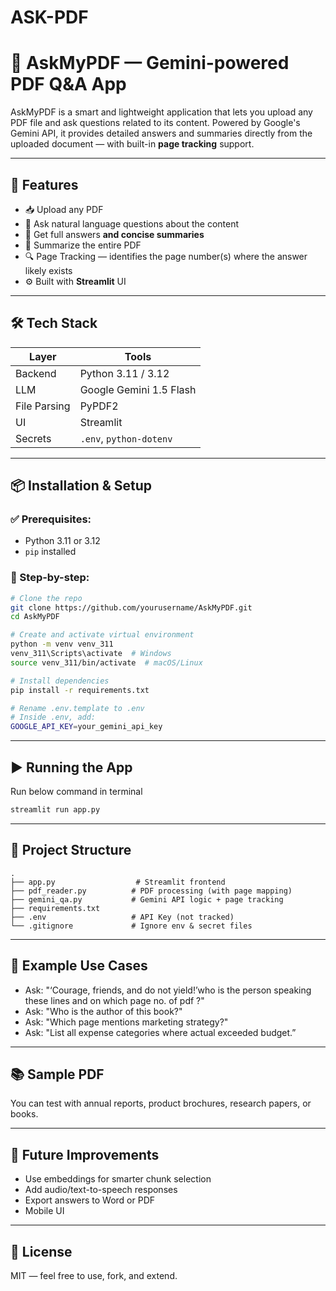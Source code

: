 # ASK-PDF
# 📄 AskMyPDF — Gemini-powered PDF Q\&A App

AskMyPDF is a smart and lightweight application that lets you upload any PDF file and ask questions related to its content. Powered by Google's Gemini API, it provides detailed answers and summaries directly from the uploaded document — with built-in **page tracking** support.

---

## 🚀 Features

* 📥 Upload any PDF
* 🤖 Ask natural language questions about the content
* 📌 Get full answers **and concise summaries**
* 🧠 Summarize the entire PDF
* 🔍 Page Tracking — identifies the page number(s) where the answer likely exists
* ⚙️ Built with **Streamlit** UI 

---

## 🛠 Tech Stack

| Layer        | Tools                   |
| ------------ | ----------------------- |
| Backend      | Python 3.11 / 3.12      |
| LLM          | Google Gemini 1.5 Flash |
| File Parsing | PyPDF2                  |
| UI           | Streamlit               |
| Secrets      | `.env`, `python-dotenv` |

---

## 📦 Installation & Setup

### ✅ Prerequisites:

* Python 3.11 or 3.12
* `pip` installed

### 📁 Step-by-step:

```bash
# Clone the repo
git clone https://github.com/yourusername/AskMyPDF.git
cd AskMyPDF

# Create and activate virtual environment
python -m venv venv_311
venv_311\Scripts\activate  # Windows
source venv_311/bin/activate  # macOS/Linux

# Install dependencies
pip install -r requirements.txt

# Rename .env.template to .env
# Inside .env, add:
GOOGLE_API_KEY=your_gemini_api_key
```

---

## ▶️ Running the App 
Run below command in terminal

```bash
streamlit run app.py
```

---

## 📁 Project Structure

```text
.
├── app.py                  # Streamlit frontend
├── pdf_reader.py          # PDF processing (with page mapping)
├── gemini_qa.py           # Gemini API logic + page tracking
├── requirements.txt
├── .env                   # API Key (not tracked)
└── .gitignore             # Ignore env & secret files
```

---

## 📌 Example Use Cases

* Ask: "‘Courage, friends, and do not yield!’who is the person speaking these lines and on which page no. of pdf ?"
* Ask: "Who is the author of this book?"
* Ask: "Which page mentions marketing strategy?"
* Ask: "List all expense categories where actual exceeded budget.”

---


## 📚 Sample PDF

You can test with annual reports, product brochures, research papers, or books.

---

## 🧪 Future Improvements

* Use embeddings for smarter chunk selection
* Add audio/text-to-speech responses
* Export answers to Word or PDF
* Mobile UI

---

## 📜 License

MIT — feel free to use, fork, and extend.
